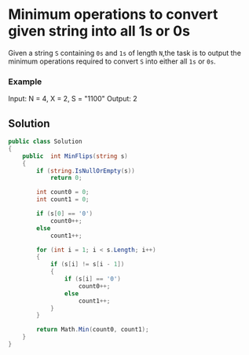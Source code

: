 # Minimum operations to convert given string into all 1s or 0s
Given a string `S` containing `0s` and `1s` of length `N`,the task is to output the minimum operations required to convert `S` into either all `1s` or `0s`.

### Example
Input: N = 4, X = 2, S = "1100"
Output: 2

## Solution

```C#
public class Solution
{
    public  int MinFlips(string s)
    {
        if (string.IsNullOrEmpty(s))
            return 0;

        int count0 = 0;
        int count1 = 0;

        if (s[0] == '0')
            count0++;
        else
            count1++;

        for (int i = 1; i < s.Length; i++)
        {
            if (s[i] != s[i - 1])
            {
                if (s[i] == '0')
                    count0++;
                else
                    count1++;
            }
        }

        return Math.Min(count0, count1);
    }
}
```
